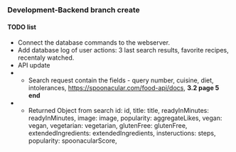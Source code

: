 ### Development-Backend branch create

#### TODO list
- Connect the database commands to the webserver.
- Add database log of user actions: 3 last search results, favorite recipes, recentaly watched.
- API update
- - Search request contain the fields -  query number, cuisine, diet, intolerances, https://spoonacular.com/food-api/docs, <b>3.2 page 5 end</b>
- - Returned Object from search id: id,
        title: title,
        readyInMinutes: readyInMinutes,
        image: image,
        popularity: aggregateLikes,
        vegan: vegan,
        vegetarian: vegetarian,
        glutenFree: glutenFree,
        extendedIngredients: extendedIngredients,
        insteructions: steps,
        popularity: spoonacularScore,
        
                                      